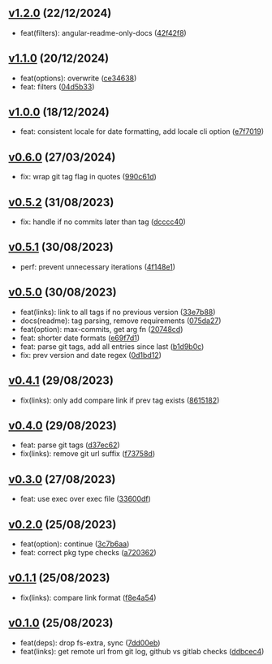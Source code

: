 ## [v1.2.0](https://github.com/Daniel-Knights/changenog/compare/v1.1.0...v1.2.0) (22/12/2024)

- feat(filters): angular-readme-only-docs ([42f42f8](https://github.com/Daniel-Knights/changenog/commit/42f42f80520bd50b9234f62d5bff72964d987acf))

## [v1.1.0](https://github.com/Daniel-Knights/changenog/compare/v1.0.0...v1.1.0) (20/12/2024)

- feat(options): overwrite ([ce34638](https://github.com/Daniel-Knights/changenog/commit/ce3463842e22893fb388685043b196e2e8fb013f))
- feat: filters ([04d5b33](https://github.com/Daniel-Knights/changenog/commit/04d5b33cb697bb33536aaeab511d1e3c0adae569))

## [v1.0.0](https://github.com/Daniel-Knights/changenog/compare/v0.6.0...v1.0.0) (18/12/2024)

- feat: consistent locale for date formatting, add locale cli option ([e7f7019](https://github.com/Daniel-Knights/changenog/commit/e7f701966b85a721d5fc169f1ac1bc9911e3cf13))

## [v0.6.0](https://github.com/Daniel-Knights/changenog/compare/v0.5.2...v0.6.0) (27/03/2024)

- fix: wrap git tag flag in quotes ([990c61d](https://github.com/Daniel-Knights/changenog/commit/990c61dd1ad4d1b950e859766f79bfcdbbe19f0a))

## [v0.5.2](https://github.com/Daniel-Knights/changenog/compare/v0.5.1...v0.5.2) (31/08/2023)

- fix: handle if no commits later than tag ([dcccc40](https://github.com/Daniel-Knights/changenog/commit/dcccc406bf3f85e91449b901b5bcb6d48a54cf6d))

## [v0.5.1](https://github.com/Daniel-Knights/changenog/compare/v0.5.0...v0.5.1) (30/08/2023)

- perf: prevent unnecessary iterations ([4f148e1](https://github.com/Daniel-Knights/changenog/commit/4f148e147a414493a224a222333d83bc5ed8d721))

## [v0.5.0](https://github.com/Daniel-Knights/changenog/compare/v0.4.1...v0.5.0) (30/08/2023)

- feat(links): link to all tags if no previous version ([33e7b88](https://github.com/Daniel-Knights/changenog/commit/33e7b8890799fb76f619faafdf710809a4cf8923))
- docs(readme): tag parsing, remove requirements ([075da27](https://github.com/Daniel-Knights/changenog/commit/075da27effd1745c631a3de51528b97341254022))
- feat(option): max-commits, get arg fn ([20748cd](https://github.com/Daniel-Knights/changenog/commit/20748cd725f6b252c200cc975b1d506e345d5f90))
- feat: shorter date formats ([e69f7d1](https://github.com/Daniel-Knights/changenog/commit/e69f7d175ba850cdd9b80a9ec32c10ed27ed8ed6))
- feat: parse git tags, add all entries since last ([b1d9b0c](https://github.com/Daniel-Knights/changenog/commit/b1d9b0ce6840daa65597fe1e03e54a830aa95c09))
- fix: prev version and date regex ([0d1bd12](https://github.com/Daniel-Knights/changenog/commit/0d1bd12284d598522d90afefefb9a399398c6b70))

## [v0.4.1](https://github.com/Daniel-Knights/changenog/compare/v0.4.0...v0.4.1) (29/08/2023)

- fix(links): only add compare link if prev tag exists ([8615182](https://github.com/Daniel-Knights/changenog/commit/86151826594b0644ba6f34ac4f07d1786ee91bb3))

## [v0.4.0](https://github.com/Daniel-Knights/changenog/compare/v0.3.0...v0.4.0) (29/08/2023)

- feat: parse git tags ([d37ec62](https://github.com/Daniel-Knights/changenog/commit/d37ec62d46144a20811ada3aa1e62973c21baa95))
- fix(links): remove git url suffix ([f73758d](https://github.com/Daniel-Knights/changenog/commit/f73758d6d87d8c9ffdb3994b94e0b4f0df0d1689))

## [v0.3.0](https://github.com/Daniel-Knights/changenog/compare/v0.2.0...v0.3.0) (27/08/2023)

- feat: use exec over exec file ([33600df](https://github.com/Daniel-Knights/changenog/commit/33600df8a0ab55289ddce4baac3c038e0c99dfd3))

## [v0.2.0](https://github.com/Daniel-Knights/changenog/compare/v0.1.1...v0.2.0) (25/08/2023)

- feat(option): continue ([3c7b6aa](https://github.com/Daniel-Knights/changenog/commit/3c7b6aa3d480fc1e545f6726fc39908e29651780))
- feat: correct pkg type checks ([a720362](https://github.com/Daniel-Knights/changenog/commit/a7203627758093ae1de414f045c8f8768dda8cb0))

## [v0.1.1](https://github.com/Daniel-Knights/changenog/compare/v0.1.0...v0.1.1) (25/08/2023)

- fix(links): compare link format ([f8e4a54](https://github.com/Daniel-Knights/changenog/commit/f8e4a54fb3dcc03e79f6d46931c84ff038d24ea6))

## [v0.1.0](https://github.com/Daniel-Knights/changenog/compare/v0.0.1...v0.1.0) (25/08/2023)

- feat(deps): drop fs-extra, sync ([7dd00eb](https://github.com/Daniel-Knights/changenog/commit/7dd00eb8b19d7001bef786d280c83511c0ae8724))
- feat(links): get remote url from git log, github vs gitlab checks ([ddbcec4](https://github.com/Daniel-Knights/changenog/commit/ddbcec44e41495d826abcf7207d45635dc5a1c21))